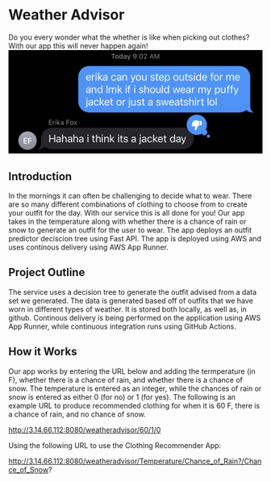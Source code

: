 # Weather Advisor

Do you every wonder what the whether is like when picking out clothes? With our app this will never happen again!
![Word Cloud](/Images/Text.png)

## Introduction
In the mornings it can often be challenging to decide what to wear. There are so many different combinations of clothing to choose from to create your outfit for the day. With our service this is all done for you! Our app takes in the temperature along with whether there is a chance of rain or snow to generate an outfit for the user to wear. The app deploys an outfit predictor deciscion tree using Fast API. The app is deployed using AWS and uses continous delivery using AWS App Runner.

## Project Outline
The service uses a decision tree to generate the outfit advised from a data set we generated. The data is generated based off of outfits that we have worn in different types of weather. It is stored both locally, as well as, in github. Continous delivery is being performed on the application using AWS App Runner, while continuous integration runs using GitHub Actions.

## How it Works
Our app works by entering the URL below and adding the termperature (in F), whether there is a chance of rain, and whether there is a chance of snow. The temperature is entered as an integer, while the chances of rain or snow is entered as either 0 (for no) or 1 (for yes). The following is an example URL to produce recommended clothing for when it is 60 F, there is a chance of rain, and no chance of snow.

http://3.14.66.112:8080/weatheradvisor/60/1/0

Using the following URL to use the Clothing Recommender App:

http://3.14.66.112:8080/weatheradvisor/Temperature/Chance_of_Rain?/Chance_of_Snow?
